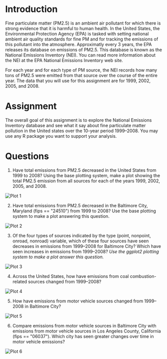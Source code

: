 # Introduction

Fine particulate matter (PM2.5) is an ambient air pollutant for which there is
strong evidence that it is harmful to human health. In the United States, the
Environmental Protection Agency (EPA) is tasked with setting national ambient
air quality standards for fine PM and for tracking the emissions of this
pollutant into the atmosphere. Approximatly every 3 years, the EPA releases its
database on emissions of PM2.5. This database is known as the National Emissions
Inventory (NEI). You can read more information about the NEI at the EPA National
Emissions Inventory web site.

For each year and for each type of PM source, the NEI records how many tons of
PM2.5 were emitted from that source over the course of the entire year. The data
that you will use for this assignment are for 1999, 2002, 2005, and 2008.


# Assignment

The overall goal of this assignment is to explore the National Emissions
Inventory database and see what it say about fine particulate matter pollution
in the United states over the 10-year period 1999–2008. You may use any R
package you want to support your analysis.

# Questions

1. Have total emissions from PM2.5 decreased in the United States from 1999 to
2008? Using the base plotting system, make a plot showing the total PM2.5
emission from all sources for each of the years 1999, 2002, 2005, and 2008.

![Plot 1](./plot1.png)

2. Have total emissions from PM2.5 decreased in the Baltimore City, Maryland
(fips == "24510") from 1999 to 2008? Use the base plotting system to make a plot
answering this question.

![Plot 2](./plot2.png)

3. Of the four types of sources indicated by the type (point, nonpoint, onroad,
nonroad) variable, which of these four sources have seen decreases in emissions
from 1999–2008 for Baltimore City? Which have seen increases in emissions from
1999–2008?
_Use the ggplot2 plotting system to make a plot answer this question._

![Plot 3](./plot3.png)

4. Across the United States, how have emissions from coal combustion-related
sources changed from 1999–2008?

![Plot 4](./plot4.png)

5. How have emissions from motor vehicle sources changed from 1999–2008 in
Baltimore City?

![Plot 5](./plot5.png)

6. Compare emissions from motor vehicle sources in Baltimore City with emissions
from motor vehicle sources in Los Angeles County, California (fips == "06037").
Which city has seen greater changes over time in motor vehicle emissions?

![Plot 6](./plot6.png)
